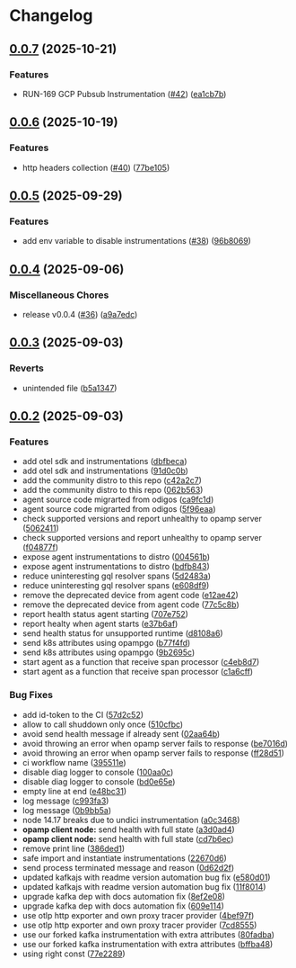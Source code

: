 # Changelog

## [0.0.7](https://github.com/odigos-io/opentelemetry-node/compare/v0.0.6...v0.0.7) (2025-10-21)


### Features

* RUN-169 GCP Pubsub Instrumentation ([#42](https://github.com/odigos-io/opentelemetry-node/issues/42)) ([ea1cb7b](https://github.com/odigos-io/opentelemetry-node/commit/ea1cb7b458559b8d30b9050e0d1ba3cd4c6336c1))

## [0.0.6](https://github.com/odigos-io/opentelemetry-node/compare/v0.0.5...v0.0.6) (2025-10-19)


### Features

* http headers collection ([#40](https://github.com/odigos-io/opentelemetry-node/issues/40)) ([77be105](https://github.com/odigos-io/opentelemetry-node/commit/77be10579ede9f7d94912930816615a1d983fbb8))

## [0.0.5](https://github.com/odigos-io/opentelemetry-node/compare/v0.0.4...v0.0.5) (2025-09-29)


### Features

* add env variable to disable instrumentations ([#38](https://github.com/odigos-io/opentelemetry-node/issues/38)) ([96b8069](https://github.com/odigos-io/opentelemetry-node/commit/96b8069ef05150908c6500b6bfe5d6046eca3da5))

## [0.0.4](https://github.com/odigos-io/opentelemetry-node/compare/v0.0.3...v0.0.4) (2025-09-06)


### Miscellaneous Chores

* release v0.0.4 ([#36](https://github.com/odigos-io/opentelemetry-node/issues/36)) ([a9a7edc](https://github.com/odigos-io/opentelemetry-node/commit/a9a7edccc9e6b7fbe9ddf5789402e5e32f5aba0d))

## [0.0.3](https://github.com/odigos-io/opentelemetry-node/compare/opentelemetry-node-v0.0.2...opentelemetry-node-v0.0.3) (2025-09-03)


### Reverts

* unintended file ([b5a1347](https://github.com/odigos-io/opentelemetry-node/commit/b5a1347c2f36082a93398ce9cc1cd522fa4f3b63))

## [0.0.2](https://github.com/odigos-io/opentelemetry-node/compare/opentelemetry-node-v0.0.1...opentelemetry-node-v0.0.2) (2025-09-03)


### Features

* add otel sdk and instrumentations ([dbfbeca](https://github.com/odigos-io/opentelemetry-node/commit/dbfbeca891544b3052de0b43953a2ac2e309df34))
* add otel sdk and instrumentations ([91d0c0b](https://github.com/odigos-io/opentelemetry-node/commit/91d0c0b36751c69bb94cae9e3134ec82a71b3758))
* add the community distro to this repo ([c42a2c7](https://github.com/odigos-io/opentelemetry-node/commit/c42a2c76a8c6224f1b689b0c6a5a856fee183dec))
* add the community distro to this repo ([062b563](https://github.com/odigos-io/opentelemetry-node/commit/062b563c9973d5a4be77f9a30cf6de4f73bd77b7))
* agent source code migrarted from odigos ([ca9fc1d](https://github.com/odigos-io/opentelemetry-node/commit/ca9fc1d2a641bd35f4f43c4d8950436f0618d230))
* agent source code migrarted from odigos ([5f96eaa](https://github.com/odigos-io/opentelemetry-node/commit/5f96eaa65eaed203b2e30559ffd93def6c2b3900))
* check supported versions and report unhealthy to opamp server ([5062411](https://github.com/odigos-io/opentelemetry-node/commit/5062411cf0e811a340b4f6c3e55505d3c90da98a))
* check supported versions and report unhealthy to opamp server ([f04877f](https://github.com/odigos-io/opentelemetry-node/commit/f04877f0095802a895db0a7cd3ecd74f19a5a993))
* expose agent instrumentations to distro ([004561b](https://github.com/odigos-io/opentelemetry-node/commit/004561b3c9c9a9c30e52e3755026eb08a26764d6))
* expose agent instrumentations to distro ([bdfb843](https://github.com/odigos-io/opentelemetry-node/commit/bdfb843a192a35a6262cf3885f27b9e9d39ec0d9))
* reduce uninteresting gql resolver spans ([5d2483a](https://github.com/odigos-io/opentelemetry-node/commit/5d2483add83758181dfdd44d54d7035e9fa51d2b))
* reduce uninteresting gql resolver spans ([e608df9](https://github.com/odigos-io/opentelemetry-node/commit/e608df9c75499167055ef40fedc181b97d43a45c))
* remove the deprecated device from agent code ([e12ae42](https://github.com/odigos-io/opentelemetry-node/commit/e12ae42e925d105eacce98334078cbaf1a6ec815))
* remove the deprecated device from agent code ([77c5c8b](https://github.com/odigos-io/opentelemetry-node/commit/77c5c8bd66f2983504fe195fcde074d2a4b9cb19))
* report health status agent starting ([707e752](https://github.com/odigos-io/opentelemetry-node/commit/707e7529c5c8ce6c2df34f47eb256c3f4139dca6))
* report healty when agent starts ([e37b6af](https://github.com/odigos-io/opentelemetry-node/commit/e37b6af9e73c757596550cca872a98ca0ca9c731))
* send health status for unsupported runtime ([d8108a6](https://github.com/odigos-io/opentelemetry-node/commit/d8108a6211557b59f196db1aed631f28a49a1cef))
* send k8s attributes using opampgo ([b77f4fd](https://github.com/odigos-io/opentelemetry-node/commit/b77f4fdc6a3e75cc94a5216a9d152f46a13e19b0))
* send k8s attributes using opampgo ([9b2695c](https://github.com/odigos-io/opentelemetry-node/commit/9b2695cc15ac199eb322f4c1afbca6ea2f74d0ad))
* start agent as a function that receive span processor ([c4eb8d7](https://github.com/odigos-io/opentelemetry-node/commit/c4eb8d74436e6b7660566155d9857c0499dc90f4))
* start agent as a function that receive span processor ([c1a6cff](https://github.com/odigos-io/opentelemetry-node/commit/c1a6cff82bdeeb4ba9fdf033caeeba76b149cb07))


### Bug Fixes

* add id-token to the CI ([57d2c52](https://github.com/odigos-io/opentelemetry-node/commit/57d2c52dbdd2d5139a431881b7fe2fe06821eec3))
* allow to call shuddown only once ([510cfbc](https://github.com/odigos-io/opentelemetry-node/commit/510cfbce3f98800e724c5826d46908770ece90cd))
* avoid send health message if already sent ([02aa64b](https://github.com/odigos-io/opentelemetry-node/commit/02aa64b8dae202b59e4670b18449bb877875816b))
* avoid throwing an error when opamp server fails to response ([be7016d](https://github.com/odigos-io/opentelemetry-node/commit/be7016df1771f9cd1b7c93bc04ec61f1825020e8))
* avoid throwing an error when opamp server fails to response ([ff28d51](https://github.com/odigos-io/opentelemetry-node/commit/ff28d51fc8b1789d785a96b84bf21de2cfdb46a5))
* ci workflow name ([395511e](https://github.com/odigos-io/opentelemetry-node/commit/395511efd732e01d32faca80e30f7c34f5c17dd9))
* disable diag logger to console ([100aa0c](https://github.com/odigos-io/opentelemetry-node/commit/100aa0c0fe365bb9520b45d8bd0abc31da818333))
* disable diag logger to console ([bd0e65e](https://github.com/odigos-io/opentelemetry-node/commit/bd0e65e1b9e2938adb27f4be6397fb7fa1abdf1d))
* empty line at end ([e48bc31](https://github.com/odigos-io/opentelemetry-node/commit/e48bc31ed65940ad05810b15948cf1ba543af052))
* log message ([c993fa3](https://github.com/odigos-io/opentelemetry-node/commit/c993fa3c1ea96ebdc2e0002fd0d1b221eba88d05))
* log message ([0b9bb5a](https://github.com/odigos-io/opentelemetry-node/commit/0b9bb5afb4c5d77af93bf1de9d831a00cb8a74e7))
* node 14.17 breaks due to undici instrumentation ([a0c3468](https://github.com/odigos-io/opentelemetry-node/commit/a0c34680253cfef690e0eefcc3d3cf8a3d895af1))
* **opamp client node:** send health with full state ([a3d0ad4](https://github.com/odigos-io/opentelemetry-node/commit/a3d0ad409a53df846f0fb7b3334f67de987ef35e))
* **opamp client node:** send health with full state ([cd7b6ec](https://github.com/odigos-io/opentelemetry-node/commit/cd7b6ec996810c88dc473d3a8ea390692a05d108))
* remove print line ([386ded1](https://github.com/odigos-io/opentelemetry-node/commit/386ded172df9157e48427353dc7787702fff3a50))
* safe import and instantiate instrumentations ([22670d6](https://github.com/odigos-io/opentelemetry-node/commit/22670d63d98eb910464d2b949d7b4daf73f441bb))
* send process terminated message and reason ([0d62d2f](https://github.com/odigos-io/opentelemetry-node/commit/0d62d2fd195c2a493b0a44c887f4b13a3f1dbe2f))
* updated kafkajs with readme version automation bug fix ([e580d01](https://github.com/odigos-io/opentelemetry-node/commit/e580d01e4515c105852e5dcdd391fd8fd95409c8))
* updated kafkajs with readme version automation bug fix ([11f8014](https://github.com/odigos-io/opentelemetry-node/commit/11f801469b847906d7bf01e102c257d6b6bc2728))
* upgrade kafka dep with docs automation fix ([8ef2e08](https://github.com/odigos-io/opentelemetry-node/commit/8ef2e08c10e2497ac7149cfa1f583d861fc976b6))
* upgrade kafka dep with docs automation fix ([609e114](https://github.com/odigos-io/opentelemetry-node/commit/609e1148f0304bed4f418ef9ff33d5965ca887ab))
* use otlp http exporter and own proxy tracer provider ([4bef97f](https://github.com/odigos-io/opentelemetry-node/commit/4bef97f6cc8210b3e945ad8d83ccb96e0a426bd0))
* use otlp http exporter and own proxy tracer provider ([7cd8555](https://github.com/odigos-io/opentelemetry-node/commit/7cd8555a1b59682ffeec65ba128d93ee838f7f29))
* use our forked kafka instrumentation with extra attributes ([80fadba](https://github.com/odigos-io/opentelemetry-node/commit/80fadba66fef7c74436541273c4fa7c12b9c58ab))
* use our forked kafka instrumentation with extra attributes ([bffba48](https://github.com/odigos-io/opentelemetry-node/commit/bffba48df94cf79041fea1ea3fea946824aa87a2))
* using right const ([77e2289](https://github.com/odigos-io/opentelemetry-node/commit/77e22893116fa858433819503985ca58d8951839))
